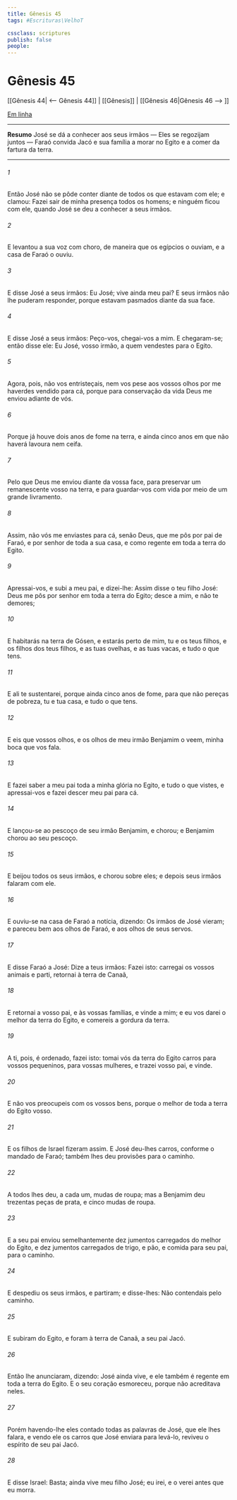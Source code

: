 ```yaml
---
title: Gênesis 45
tags: #Escrituras\VelhoT

cssclass: scriptures
publish: false
people:
---
```


# Gênesis 45
[[Gênesis 44| <-- Gênesis 44]] | [[Gênesis]] | [[Gênesis 46|Gênesis 46 --> ]]

[Em linha](https://churchofjesuschrist.org/study/scriptures/ot/gen/45?lang=por)

---
__Resumo__
José se dá a conhecer aos seus irmãos — Eles se regozijam juntos — Faraó convida Jacó e sua família a morar no Egito e a comer da fartura da terra.

---
###### 1 
Então José não se pôde conter diante de todos os que estavam com ele; e clamou: Fazei sair de minha presença todos os homens; e ninguém ficou com ele, quando José se deu a conhecer a seus irmãos.

###### 2 
E levantou a sua voz com choro, de maneira que os egípcios o ouviam, e a casa de Faraó o ouviu.

###### 3 
E disse José a seus irmãos: Eu  José; vive ainda meu pai? E seus irmãos não lhe puderam responder, porque estavam pasmados diante da sua face.

###### 4 
E disse José a seus irmãos: Peço-vos, chegai-vos a mim. E chegaram-se; então disse ele: Eu  José, vosso irmão, a quem vendestes para o Egito.

###### 5 
Agora, pois, não vos entristeçais, nem vos pese aos vossos olhos por me haverdes vendido para cá, porque para conservação da vida Deus me enviou adiante de vós.

###### 6 
Porque já houve dois anos de fome na terra, e ainda  cinco anos em que não haverá lavoura nem ceifa.

###### 7 
Pelo que Deus me enviou diante da vossa face, para preservar um remanescente vosso na terra, e para guardar-vos com vida por meio de um grande livramento.

###### 8 
Assim, não  vós  me enviastes para cá, senão Deus, que me pôs por pai de Faraó, e por senhor de toda a sua casa, e como regente em toda a terra do Egito.

###### 9 
Apressai-vos, e subi a meu pai, e dizei-lhe: Assim disse o teu filho José: Deus me pôs por senhor em toda a terra do Egito; desce a mim, e não te demores;

###### 10 
E habitarás na terra de Gósen, e estarás perto de mim, tu e os teus filhos, e os filhos dos teus filhos, e as tuas ovelhas, e as tuas vacas, e tudo o que tens.

###### 11 
E ali te sustentarei, porque ainda  cinco anos de fome, para que não pereças de pobreza, tu e tua casa, e tudo o que tens.

###### 12 
E eis que vossos olhos, e os olhos de meu irmão Benjamim o veem,  minha boca que vos fala.

###### 13 
E fazei saber a meu pai toda a minha glória no Egito, e tudo o que vistes, e apressai-vos e fazei descer meu pai para cá.

###### 14 
E lançou-se ao pescoço de seu irmão Benjamim, e chorou; e Benjamim chorou  ao seu pescoço.

###### 15 
E beijou todos os seus irmãos, e chorou sobre eles; e depois seus irmãos falaram com ele.

###### 16 
E ouviu-se na casa de Faraó a notícia, dizendo: Os irmãos de José vieram; e pareceu bem aos olhos de Faraó, e aos olhos de seus servos.

###### 17 
E disse Faraó a José: Dize a teus irmãos: Fazei isto: carregai os vossos animais e parti, retornai à terra de Canaã,

###### 18 
E retornai a vosso pai, e às vossas famílias, e vinde a mim; e eu vos darei o melhor da terra do Egito, e comereis a gordura da terra.

###### 19 
A ti, pois, é ordenado, fazei isto: tomai vós da terra do Egito carros para vossos pequeninos, para vossas mulheres, e trazei vosso pai, e vinde.

###### 20 
E não vos preocupeis com os vossos bens, porque o melhor de toda a terra do Egito  vosso.

###### 21 
E os filhos de Israel fizeram assim. E José deu-lhes carros, conforme o mandado de Faraó; também lhes deu provisões para o caminho.

###### 22 
A todos lhes deu, a cada um, mudas de roupa; mas a Benjamim deu trezentas peças de prata, e cinco mudas de roupa.

###### 23 
E a seu pai enviou semelhantemente dez jumentos carregados do melhor do Egito, e dez jumentos carregados de trigo, e pão, e comida para seu pai, para o caminho.

###### 24 
E despediu os seus irmãos, e partiram; e disse-lhes: Não contendais pelo caminho.

###### 25 
E subiram do Egito, e foram à terra de Canaã, a seu pai Jacó.

###### 26 
Então lhe anunciaram, dizendo: José ainda vive, e ele também é regente em toda a terra do Egito. E o seu coração esmoreceu, porque não acreditava neles.

###### 27 
Porém havendo-lhe eles contado todas as palavras de José, que ele lhes falara, e vendo ele os carros que José enviara para levá-lo, reviveu o espírito de seu pai Jacó.

###### 28 
E disse Israel: Basta; ainda vive meu filho José; eu irei, e o verei antes que eu morra.

